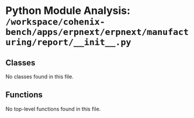 # Python Module Analysis: `/workspace/cohenix-bench/apps/erpnext/erpnext/manufacturing/report/__init__.py`

## Classes

No classes found in this file.


## Functions

No top-level functions found in this file.
